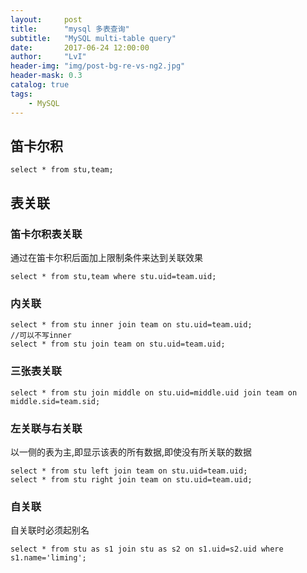 ```yaml
---
layout:     post
title:      "mysql 多表查询"
subtitle:   "MySQL multi-table query"
date:       2017-06-24 12:00:00
author:     "LvI"
header-img: "img/post-bg-re-vs-ng2.jpg"
header-mask: 0.3
catalog: true
tags:
    - MySQL
---
```



## 笛卡尔积

```
select * from stu,team;
```

## 表关联

### 笛卡尔积表关联

通过在笛卡尔积后面加上限制条件来达到关联效果

```
select * from stu,team where stu.uid=team.uid;
```

### 内关联

```
select * from stu inner join team on stu.uid=team.uid;
//可以不写inner
select * from stu join team on stu.uid=team.uid;
```

### 三张表关联

```
select * from stu join middle on stu.uid=middle.uid join team on middle.sid=team.sid;
```

### 左关联与右关联

以一侧的表为主,即显示该表的所有数据,即使没有所关联的数据

```
select * from stu left join team on stu.uid=team.uid;
select * from stu right join team on stu.uid=team.uid;
```

### 自关联

自关联时必须起别名

```
select * from stu as s1 join stu as s2 on s1.uid=s2.uid where s1.name='liming';
```